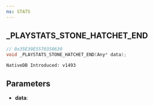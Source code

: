 ```yaml
---
ns: STATS
---
```

## _PLAYSTATS_STONE_HATCHET_END

```c
// 0x35E39E5570358630
void _PLAYSTATS_STONE_HATCHET_END(Any* data);
```

```
NativeDB Introduced: v1493
```

## Parameters
* **data**:
